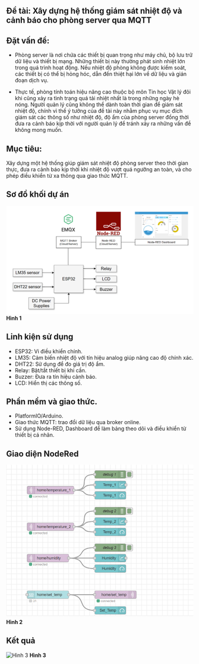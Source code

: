 ## Đề tài: Xây dựng hệ thống giám sát nhiệt độ và cảnh báo cho phòng server qua MQTT

## Đặt vấn đề:

- Phòng server là nơi chứa các thiết bị quan trọng như máy chủ, bộ lưu trữ dữ liệu và thiết bị mạng. Những thiết bị này thường phát sinh nhiệt lớn trong quá trình hoạt động. Nếu nhiệt độ phòng không được kiểm soát, các thiết bị có thể bị hỏng hóc, dẫn đến thiệt hại lớn về dữ liệu và gián đoạn dịch vụ.

- Thực tế, phòng tính toán hiệu năng cao thuộc bộ môn Tin học Vật lý đôi khi cũng xảy ra tình trạng quá tải nhiệt nhất là trong những ngày hè nóng. Người quản lý cũng không thể dành toàn thời gian để giám sát nhiệt độ, chính vì thế ý tưởng của đề tài này nhằm phục vụ mục đích giám sát các thông số như nhiệt độ, độ ẩm của phòng server đồng thời đưa ra cảnh báo kịp thời với người quản lý để tránh xảy ra những vấn đề không mong muốn.

## Mục tiêu:
Xây dựng một hệ thống giúp giám sát nhiệt độ phòng server theo thời gian thực, đưa ra cảnh báo kịp thời khi nhiệt độ vượt quá ngưỡng an toàn, và cho phép điều khiển từ xa thông qua giao thức MQTT.    

## Sơ đồ khối dự án

![Hình 1](./images/mt1.png "Hình 1")
**Hình 1**

## Linh kiện sử dụng

- ESP32: Vi điều khiển chính.
- LM35: Cảm biến nhiệt độ với tín hiệu analog giúp nâng cao độ chính xác.
- DHT22: Sử dụng để đo giá trị độ ẩm.
- Relay: Bật/tắt thiết bị khi cần.
- Buzzer: Đưa ra tín hiệu cảnh báo.
- LCD: Hiển thị các thông số.

## Phần mềm và giao thức.

- PlatformIO/Arduino.
- Giao thức MQTT: trao đổi dữ liệu qua broker online. 
- Sử dụng Node-RED, Dashboard để làm bảng theo dõi và điều khiển từ thiết bị cá nhân.

## Giao diện NodeRed

![Hình 2](./images/nr1.png "Hình 2")
**Hình 2**

## Kết quả

![Hình 3](./images/db.png "Hình 3")
**Hình 3**